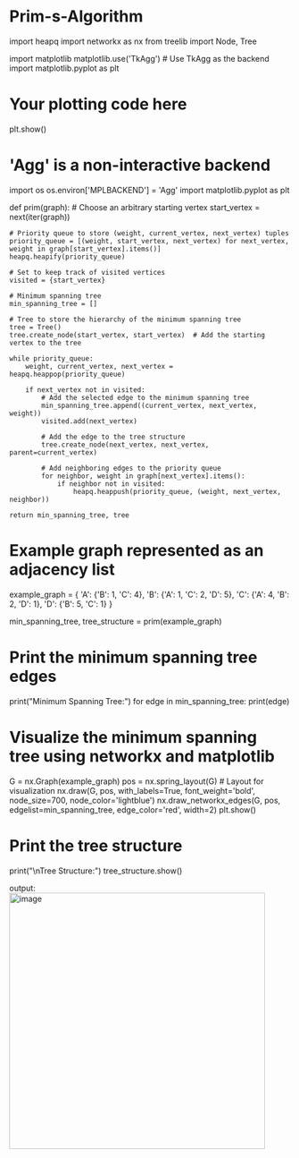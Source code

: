 # Prim-s-Algorithm
import heapq
import networkx as nx
from treelib import Node, Tree

import matplotlib
matplotlib.use('TkAgg')  # Use TkAgg as the backend
import matplotlib.pyplot as plt

# Your plotting code here

plt.show()

 # 'Agg' is a non-interactive backend
import os
os.environ['MPLBACKEND'] = 'Agg'
import matplotlib.pyplot as plt

def prim(graph):
    # Choose an arbitrary starting vertex
    start_vertex = next(iter(graph))

    # Priority queue to store (weight, current_vertex, next_vertex) tuples
    priority_queue = [(weight, start_vertex, next_vertex) for next_vertex, weight in graph[start_vertex].items()]
    heapq.heapify(priority_queue)

    # Set to keep track of visited vertices
    visited = {start_vertex}

    # Minimum spanning tree
    min_spanning_tree = []

    # Tree to store the hierarchy of the minimum spanning tree
    tree = Tree()
    tree.create_node(start_vertex, start_vertex)  # Add the starting vertex to the tree

    while priority_queue:
        weight, current_vertex, next_vertex = heapq.heappop(priority_queue)

        if next_vertex not in visited:
            # Add the selected edge to the minimum spanning tree
            min_spanning_tree.append((current_vertex, next_vertex, weight))
            visited.add(next_vertex)

            # Add the edge to the tree structure
            tree.create_node(next_vertex, next_vertex, parent=current_vertex)

            # Add neighboring edges to the priority queue
            for neighbor, weight in graph[next_vertex].items():
                if neighbor not in visited:
                    heapq.heappush(priority_queue, (weight, next_vertex, neighbor))

    return min_spanning_tree, tree

# Example graph represented as an adjacency list
example_graph = {
    'A': {'B': 1, 'C': 4},
    'B': {'A': 1, 'C': 2, 'D': 5},
    'C': {'A': 4, 'B': 2, 'D': 1},
    'D': {'B': 5, 'C': 1}
}

min_spanning_tree, tree_structure = prim(example_graph)

# Print the minimum spanning tree edges
print("Minimum Spanning Tree:")
for edge in min_spanning_tree:
    print(edge)

# Visualize the minimum spanning tree using networkx and matplotlib
G = nx.Graph(example_graph)
pos = nx.spring_layout(G)  # Layout for visualization
nx.draw(G, pos, with_labels=True, font_weight='bold', node_size=700, node_color='lightblue')
nx.draw_networkx_edges(G, pos, edgelist=min_spanning_tree, edge_color='red', width=2)
plt.show()

# Print the tree structure
print("\nTree Structure:")
tree_structure.show()

output:
<img width="458" alt="image" src="https://github.com/monishaasenthil/Prim-s-Algorithm/assets/121919243/61f8f8b3-70f3-4ed0-9213-d5bb989676b9">




